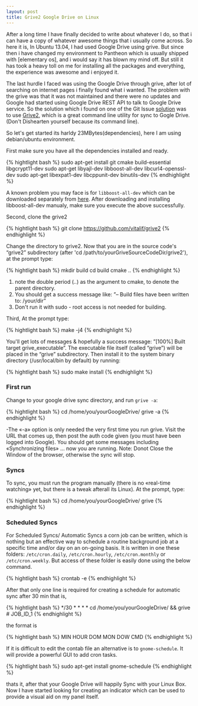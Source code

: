 ```yaml
---
layout: post
title: Grive2 Google Drive on Linux
---
```


After a long time I have finally decided to write about whatever I do, so that i can have a copy of whatever awesome things that i usually come across. 
So here it is, In Ubuntu 13.04, I had used Google Drive using grive. But since then i have changed my environment to Pantheon which is usually shipped with [elementary os], and i would say it has blown my mind off. But still it has took a heavy toll on me for installing all the packages and everything, the experience was awesome and i enjoyed it.

The last hurdle I faced was using the Google Drive through grive, after lot of searching on internet pages i finally found what i wanted. The problem with the grive was that it was not maintained and there were no updates and Google had started using  Google Drive REST API to talk to Google Drive service. So the solution which i found on one of the Git Issue [solution](https://github.com/Grive/grive/issues/311) was to use [Grive2](http://yourcmc.ru/wiki/Grive2), which is a great command line utility for sync to Gogle Drive.(Don't Dishearten yourself because its command line).



So let's get started its harldy 23MBytes(dependencies), here I am using debian/ubuntu environment.

First make sure you have all the dependencies installed and ready.

{% hightlight bash %}
sudo apt-get install git cmake build-essential libgcrypt11-dev 
sudo apt-get libyajl-dev libboost-all-dev libcurl4-openssl-dev 
sudo apt-get libexpat1-dev libcppunit-dev binutils-dev
{% endhighlight %}

A known problem you may face is for `libboost-all-dev` which can be downloaded separately from [here](http://packages.ubuntu.com/trusty/libboost1.55-all-dev). After downloading and installing libboost-all-dev manualy, make sure you execute the above successfully.

Second, clone the grive2

{% hightlight bash %}
git clone https://github.com/vitalif/grive2
{% endhighlight %}

Change the directory to grive2. Now that you are in the source code's “grive2” subdirectory (after 'cd /path/to/yourGriveSourceCodeDir/grive2'), at the prompt type:

{% hightlight bash %}
mkdir build
cd build
cmake ..
{% endhighlight %}

1. note the double period (..) as the argument to cmake, to denote the parent directory.
2. You should get a success message like: ”– Build files have been written to: /your/dir”
3. Don't run it with sudo - root access is not needed for building.

Third, At the prompt type:

{% hightlight bash %}
make -j4
{% endhighlight %}

You'll get lots of messages & hopefully a success message: ”[100%] Built target grive_executable”. The executable file itself (called “grive”) will be placed in the “grive” subdirectory.
Then install it to the system binary directory (/usr/local/bin by default) by running:

{% hightlight bash %}
sudo make install
{% endhighlight %}

### First run
Change to your google drive sync directory, and run `grive -a`:

{% hightlight bash %}
cd /home/you/yourGoogleDrive/
grive -a
{% endhighlight %}

-The «-a» option is only needed the very first time you run grive.
Visit the URL that comes up, then post the auth code given (you must have been logged into Google). You should get some messages including «Synchronizing files» … now you are running.
Note: Donot Close the Window of the browser, otherwise the sync will stop.

### Syncs
To sync, you must run the program manually (there is no «real-time watching» yet, but there is a tweak afterall its Linux). At the prompt, type:

{% hightlight bash %}
cd /home/you/yourGoogleDrive/
grive
{% endhighlight %}

### Scheduled Syncs
For Scheduled Syncs/ Automatic Syncs a corn job can be written, which is nothing but an effective way to schedule a routine background job at a specific time and/or day on an on-going basis.
It is written in one these folders: `/etc/cron.daily`, `/etc/cron.hourly`, `/etc/cron.monthly` or `/etc/cron.weekly`. But access of these folder is easily done using the below command.

{% hightlight bash %}
crontab -e
{% endhighlight %}

After that only one line is required for creating a schedule for automatic sync after 30 min that is,

{% hightlight bash %}
*/30 * * * * cd /home/you/yourGoogleDrive/ && grive # JOB_ID_1
{% endhighlight %}

the format is 

{% hightlight bash %}
MIN HOUR DOM MON DOW CMD
{% endhighlight %}

If it is difficult to edit the contab file an alternative is to `gnome-schedule`.  It will provide a powerful GUI to add cron tasks.

{% hightlight bash %}
sudo apt-get install gnome-schedule
{% endhighlight %}

thats it, after that your Google Drive will happily Sync with your Linux Box. Now I have started looking for creating an indicator which can be used to provide a visual aid on my panel itself.

